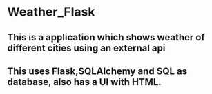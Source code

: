 # Weather_Flask
## This is a application which shows weather of different cities using an external api
## This uses Flask,SQLAlchemy and SQL as database, also has a UI with HTML.
